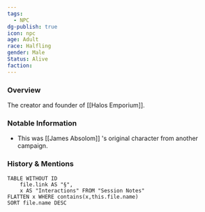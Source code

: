 ```yaml
---
tags:
  - NPC
dg-publish: true
icon: npc
age: Adult
race: Halfling
gender: Male
Status: Alive
faction:
---
```


### Overview
The creator and founder of [[Halos Emporium]].

### Notable Information 
- This was [[James Absolom]] 's original character from another campaign. 

### History & Mentions
```dataview
TABLE WITHOUT ID
	file.link AS "§", 
	x AS "Interactions" FROM "Session Notes"
FLATTEN x WHERE contains(x,this.file.name) 
SORT file.name DESC
```